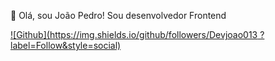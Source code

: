 👋 Olá, sou João Pedro!
Sou desenvolvedor Frontend

[![Github](https://img.shields.io/github/followers/Devjoao013 ?label=Follow&style=social)](https://github.com/Devjoao013 )
